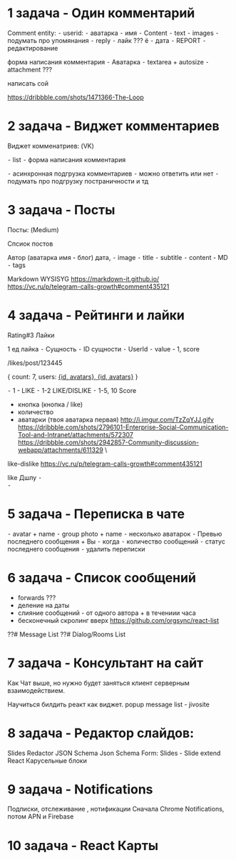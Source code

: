 

# 1 задача - Один комментарий
Comment entity: 
⁃	userid:
⁃	аватарка 
⁃	имя
⁃	Content
⁃	text
⁃	images
⁃	подумать про упомянания
⁃	reply
⁃	лайк ??? ё
⁃	дата
⁃	REPORT
⁃	редактирование

форма написания комментария
⁃	Аватарка
⁃	textarea + autosize
⁃	attachment ???

написать сой

https://dribbble.com/shots/1471366-The-Loop

# 2 задача - Виджет комментариев
Виджет комменатриев:
(VK)

⁃	list
⁃	форма написания комментария

⁃	асинхронная подгрузка комментариев
⁃	можно ответить или нет
⁃	подумать про подгрузку постраничности и тд

# 3 задача - Посты
Посты:
(Medium)

Спсиок постов

Автор (аватарка имя - блог)
дата, 
⁃	image
⁃	title
⁃	subtitle
⁃	content - MD
⁃	tags

Markdown WYSISYG
https://markdown-it.github.io/
https://vc.ru/p/telegram-calls-growth#comment435121

# 4 задача - Рейтинги и лайки
Rating#3
Лайки

1 ед лайка
⁃	Сущность
⁃	ID сущности
⁃	UserId
⁃	value - 1, score


/likes/post/123445

{
 count: 7,
 users: [{id, avatars}, {id, avatars}]()
}


⁃	1 - LIKE 
⁃	1-2 LIKE/DISLIKE
⁃	1-5, 10  Score

+ кнопка (кнопка / like)
+ количество
+ аватарки (твоя аватарка первая)
http://i.imgur.com/TzZqYJJ.gifv
https://dribbble.com/shots/2796101-Enterprise-Social-Communication-Tool-and-Intranet/attachments/572307
https://dribbble.com/shots/2942857-Community-discussion-webapp/attachments/611329
\\

like-dislike
https://vc.ru/p/telegram-calls-growth#comment435121

like
Дшлу
⁃	
⁃	

# 5 задача - Переписка в чате
⁃	avatar + name
⁃	group photo + name
⁃	несколько аватарок
⁃	Превью последнего сообщения + Вы
⁃	когда
⁃	количество сообщений
⁃	статус последнего сообщения
⁃	удалить переписки
 
# 6 задача - Список сообщений 
+ forwards ???
+ деление на даты
+ слияние сообщений - от одного автора + в течениии часа
+ бесконечный скролинг вверх
https://github.com/orgsync/react-list


??# Message List
??# Dialog/Rooms List

# 7  задача - Консультант на сайт
Как Чат выше, но нужно будет заняться клиент серверным взаимодействием. 

Научиться билдить реакт как виджет.
popup message list - jivosite



# 8 задача - Редактор слайдов:
Slides Redactor
JSON Schema 
Json Schema Form: 
Slides - 
Slide extend React 
Карусельные блоки

# 9 задача -  Notifications

Подписки, отслеживание , нотификации 
Сначала Chrome Notifications,  потом APN и Firebase

# 10 задача - React Карты



